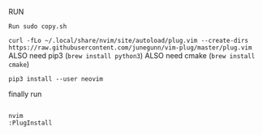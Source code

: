 RUN

`Run sudo copy.sh`

` curl -fLo ~/.local/share/nvim/site/autoload/plug.vim --create-dirs https://raw.githubusercontent.com/junegunn/vim-plug/master/plug.vim
`
ALSO need pip3 (`brew install python3`)
ALSO need cmake (`brew install cmake`)

`
pip3 install --user neovim
`


finally run

```

nvim
:PlugInstall
```
